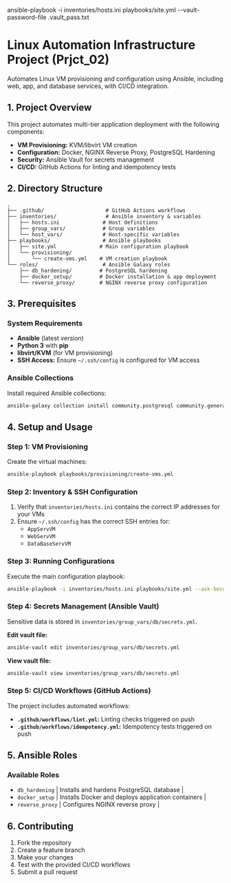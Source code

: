 ansible-playbook -i inventories/hosts.ini playbooks/site.yml --vault-password-file .vault_pass.txt
# Linux Automation Infrastructure Project (Prjct_02)

Automates Linux VM provisioning and configuration using Ansible, including web, app, and database services, with CI/CD integration.

## 1. Project Overview

This project automates multi-tier application deployment with the following components:

- **VM Provisioning:** KVM/libvirt VM creation
- **Configuration:** Docker, NGINX Reverse Proxy, PostgreSQL Hardening
- **Security:** Ansible Vault for secrets management
- **CI/CD:** GitHub Actions for linting and idempotency tests

## 2. Directory Structure

```
.
├── .github/                    # GitHub Actions workflows
├── inventories/                # Ansible inventory & variables
│   ├── hosts.ini              # Host definitions
│   ├── group_vars/            # Group variables
│   └── host_vars/             # Host-specific variables
├── playbooks/                 # Ansible playbooks
│   ├── site.yml              # Main configuration playbook
│   └── provisioning/
│       └── create-vms.yml    # VM creation playbook
└── roles/                     # Ansible Galaxy roles
    ├── db_hardening/         # PostgreSQL hardening
    ├── docker_setup/         # Docker installation & app deployment
    └── reverse_proxy/        # NGINX reverse proxy configuration
```

## 3. Prerequisites

### System Requirements
- **Ansible** (latest version)
- **Python 3** with **pip**
- **libvirt/KVM** (for VM provisioning)
- **SSH Access:** Ensure `~/.ssh/config` is configured for VM access

### Ansible Collections
Install required Ansible collections:

```bash
ansible-galaxy collection install community.postgresql community.general
```

## 4. Setup and Usage

### Step 1: VM Provisioning

Create the virtual machines:

```bash
ansible-playbook playbooks/provisioning/create-vms.yml
```

### Step 2: Inventory & SSH Configuration

1. Verify that `inventories/hosts.ini` contains the correct IP addresses for your VMs
2. Ensure `~/.ssh/config` has the correct SSH entries for:
   - `AppServVM`
   - `WebServVM`
   - `DataBaseServVM`

### Step 3: Running Configurations

Execute the main configuration playbook:

```bash
ansible-playbook -i inventories/hosts.ini playbooks/site.yml --ask-become-pass
```

### Step 4: Secrets Management (Ansible Vault)

Sensitive data is stored in `inventories/group_vars/db/secrets.yml`.

**Edit vault file:**
```bash
ansible-vault edit inventories/group_vars/db/secrets.yml
```

**View vault file:**
```bash
ansible-vault view inventories/group_vars/db/secrets.yml
```

### Step 5: CI/CD Workflows (GitHub Actions)

The project includes automated workflows:

- **`.github/workflows/lint.yml`:** Linting checks triggered on push
- **`.github/workflows/idempotency.yml`:** Idempotency tests triggered on push

## 5. Ansible Roles

### Available Roles

- `db_hardening` | Installs and hardens PostgreSQL database |
- `docker_setup` | Installs Docker and deploys application containers |
- `reverse_proxy` | Configures NGINX reverse proxy |

## 6. Contributing

1. Fork the repository
2. Create a feature branch
3. Make your changes
4. Test with the provided CI/CD workflows
5. Submit a pull request
